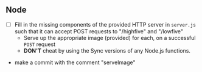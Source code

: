## Node
* [ ] Fill in the missing components of the provided HTTP server in `server.js` such that it can accept POST requests to "/highfive" and "/lowfive"
  * Serve up the appropriate image (provided) for each, on a successful `POST` request
  * __DON'T__ cheat by using the Sync versions of any Node.js functions.
* make a commit with the comment "serveImage"